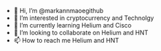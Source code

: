 - 👋 Hi, I’m @markannmaoegithub
- 👀 I’m interested in cryptocurrency and Technolgy
- 🌱 I’m currently learning Helium and Cisco
- 💞️ I’m looking to collaborate on Helium and HNT 
- 📫 How to reach me Helium and HNT 

<!---
markannmaoegithub/markannmaoegithub is a ✨ special ✨ repository because its `README.md` (this file) appears on your GitHub profile.
You can click the Preview link to take a look at your changes.
--->
